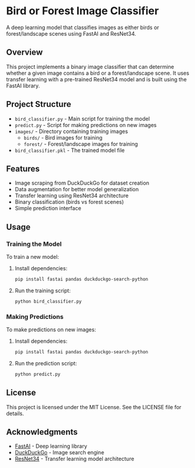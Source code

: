 # Bird or Forest Image Classifier

A deep learning model that classifies images as either birds or forest/landscape scenes using FastAI and ResNet34.

## Overview

This project implements a binary image classifier that can determine whether a given image contains a bird or a forest/landscape scene. It uses transfer learning with a pre-trained ResNet34 model and is built using the FastAI library.

## Project Structure

- `bird_classifier.py` - Main script for training the model
- `predict.py` - Script for making predictions on new images
- `images/` - Directory containing training images
  - `birds/` - Bird images for training
  - `forest/` - Forest/landscape images for training
- `bird_classifier.pkl` - The trained model file

## Features

- Image scraping from DuckDuckGo for dataset creation
- Data augmentation for better model generalization
- Transfer learning using ResNet34 architecture
- Binary classification (birds vs forest scenes)
- Simple prediction interface

## Usage

### Training the Model

To train a new model:

1. Install dependencies:

   ```bash
   pip install fastai pandas duckduckgo-search-python
   ```

2. Run the training script:
   ```bash
   python bird_classifier.py
   ```

### Making Predictions

To make predictions on new images:

1. Install dependencies:

   ```bash
   pip install fastai pandas duckduckgo-search-python
   ```

2. Run the prediction script:
   ```bash
   python predict.py
   ```

## License

This project is licensed under the MIT License. See the LICENSE file for details.

## Acknowledgments

- [FastAI](https://fastai.io/) - Deep learning library
- [DuckDuckGo](https://duckduckgo.com/) - Image search engine
- [ResNet34](https://arxiv.org/abs/1512.03385) - Transfer learning model architecture  

